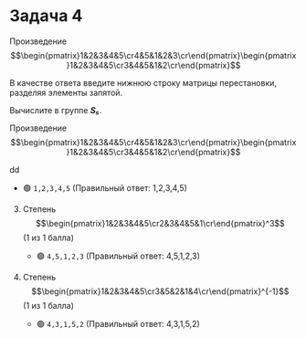 # Задача 4

Произведение $$\begin{pmatrix}1&2&3&4&5\cr4&5&1&2&3\cr\end{pmatrix}\begin{pmatrix}1&2&3&4&5\cr3&4&5&1&2\cr\end{pmatrix}$$

В качестве ответа введите нижнюю строку матрицы перестановки, разделяя элементы запятой.

Вычислите в группе ***S₅***.

Произведение $$\begin{pmatrix}1&2&3&4&5\cr4&5&1&2&3\cr\end{pmatrix}\begin{pmatrix}1&2&3&4&5\cr3&4&5&1&2\cr\end{pmatrix}$$

   dd
   * 🟢 `1,2,3,4,5` (Правильный ответ: 1,2,3,4,5)


3. Степень $$\begin{pmatrix}1&2&3&4&5\cr2&3&4&5&1\cr\end{pmatrix}^3$$ (1 из 1 балла)
   * 🟢 `4,5,1,2,3` (Правильный ответ: 4,5,1,2,3)


4. Степень $$\begin{pmatrix}1&2&3&4&5\cr3&5&2&1&4\cr\end{pmatrix}^{-1}$$ (1 из 1 балла)
   * 🟢 `4,3,1,5,2` (Правильный ответ: 4,3,1,5,2)



